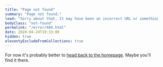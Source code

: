```yaml
---
title: "Page not found"
summary: "Page not found."
lead: "Sorry about that. It may have been an incorrect URL or something removed or renamed."
bodyClass: "not-found"
permalink: "/error/404.html"
date: 2020-04-24T19:33:00
hidden: true
eleventyExcludeFromCollections: true
---
```


For now it's probably better to <a href="{{ '/' | url }}">head back to the homepage</a>. Maybe you'll find it there.
